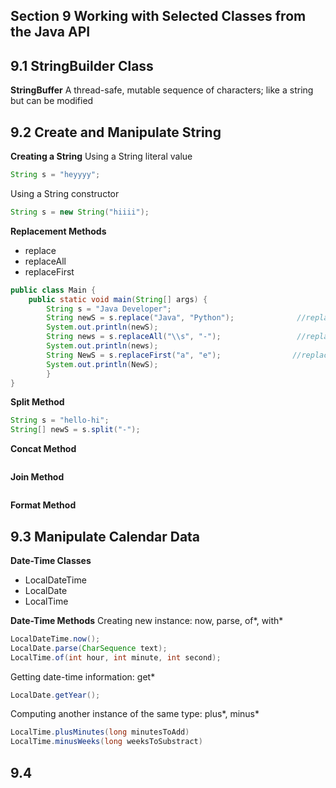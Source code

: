 ## Section 9 Working with Selected Classes from the Java API

## 9.1 StringBuilder Class
**StringBuffer**
A thread-safe, mutable sequence of characters; like a string but can be modified 

## 9.2 Create and Manipulate String
**Creating a String**
Using a String literal value
```java
String s = "heyyyy";
```
Using a String constructor
```java
String s = new String("hiiii");
```
**Replacement Methods**
- replace
- replaceAll
- replaceFirst
```java
public class Main {
    public static void main(String[] args) {
        String s = "Java Developer";
        String newS = s.replace("Java", "Python");              //replace method
        System.out.println(newS);
        String news = s.replaceAll("\\s", "-");                 //replaceAll method
        System.out.println(news);
        String NewS = s.replaceFirst("a", "e");                //replaceFirst method
        System.out.println(NewS);
        }
}
```

**Split Method**
```java
String s = "hello-hi";
String[] newS = s.split("-");
```

**Concat Method**
```java

```

**Join Method**
```java

```

**Format Method**


## 9.3 Manipulate Calendar Data
**Date-Time Classes**
- LocalDateTime
- LocalDate
- LocalTime


**Date-Time Methods**
Creating new instance: now, parse, of*, with*  
```java
LocalDateTime.now();
LocalDate.parse(CharSequence text);
LocalTime.of(int hour, int minute, int second);
```
Getting date-time information: get*  
```java
LocalDate.getYear();
```
Computing another instance of the same type: plus*, minus*  
```java
LocalTime.plusMinutes(long minutesToAdd)
LocalTime.minusWeeks(long weeksToSubstract)
```

## 9.4